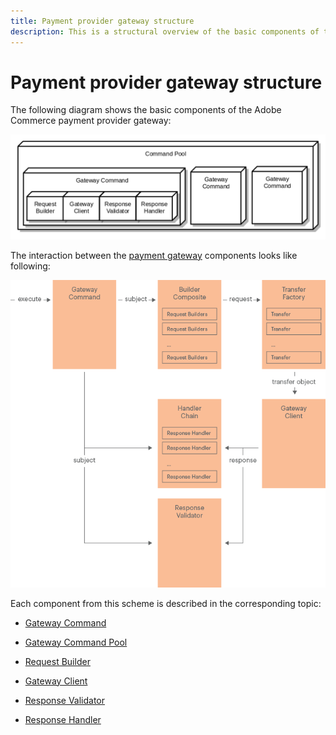 ```yaml
---
title: Payment provider gateway structure
description: This is a structural overview of the basic components of the Adobe Commerce payment provider gateway.
---
```


# Payment provider gateway structure

The following diagram shows the basic components of the Adobe Commerce payment provider gateway:

![Payment Gateway Structure](../../../_images/pg_structure.png)

The interaction between the [payment gateway](https://glossary.magento.com/payment-gateway) components looks like following:

![Payment Gateway Structure](../../../_images/pg_internal_flow.png)

Each component from this scheme is described in the corresponding topic:

-  [Gateway Command](gateway-command.md)

-  [Gateway Command Pool](command-pool.md)

-  [Request Builder](request-builder.md)

-  [Gateway Client](gateway-client.md)

-  [Response Validator](response-validator.md)

-  [Response Handler](response-handler.md)
